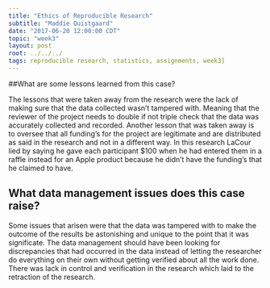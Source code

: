 ```yaml
---
title: "Ethics of Reproducible Research"
subtitle: "Maddie Quistgaard"
date: "2017-06-20 12:00:00 CDT"
topic: "week3"
layout: post
root: ../../../
tags: reproducible research, statistics, assignments, week3]
---
```

 
##What are some lessons learned from this case?

The lessons that were taken away from the research were the lack of making sure that the data collected wasn’t tampered with. Meaning that the reviewer of the project needs to double if not triple check that the data was accurately collected and recorded. Another lesson that was taken away is to oversee that all funding’s for the project are legitimate and are distributed as said in the research and not in a different way. In this research LaCour lied by saying he gave each participant $100 when he had entered them in a raffle instead for an Apple product because he didn’t have the funding’s that he claimed to have. 


## What data management issues does this case raise?
	
Some issues that arisen were that the data was tampered with to make the outcome of the results be astonishing and unique to the point that it was significate. The data management should have been looking for discrepancies that had occurred in the data instead of letting the researcher do everything on their own without getting verified about all the work done. There was lack in control and verification in the research which laid to the retraction of the research. 
